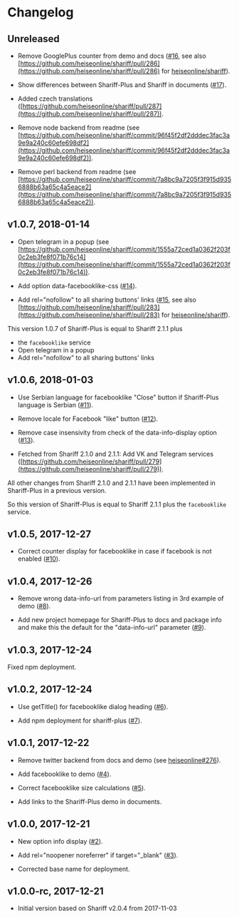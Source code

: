 # Changelog

## Unreleased

- Remove GooglePlus counter from demo and docs ([#16](https://github.com/richard67/shariff-plus/pull/16), see also [https://github.com/heiseonline/shariff/pull/286](https://github.com/heiseonline/shariff/pull/286) for [heiseonline/shariff](https://github.com/heiseonline/shariff)).

- Show differences between Shariff-Plus and Shariff in documents ([#17](https://github.com/richard67/shariff-plus/pull/17)).

- Added czech translations ([https://github.com/heiseonline/shariff/pull/287](https://github.com/heiseonline/shariff/pull/287)).

- Remove node backend from readme (see [https://github.com/heiseonline/shariff/commit/96f45f2df2dddec3fac3a9e9a240c60efe698df2](https://github.com/heiseonline/shariff/commit/96f45f2df2dddec3fac3a9e9a240c60efe698df2)).

- Remove perl backend from readme (see [https://github.com/heiseonline/shariff/commit/7a8bc9a7205f3f915d9356888b63a65c4a5eace2](https://github.com/heiseonline/shariff/commit/7a8bc9a7205f3f915d9356888b63a65c4a5eace2)).

## v1.0.7, 2018-01-14

- Open telegram in a popup (see [https://github.com/heiseonline/shariff/commit/1555a72ced1a0362f203f0c2eb3fe8f071b76c14](https://github.com/heiseonline/shariff/commit/1555a72ced1a0362f203f0c2eb3fe8f071b76c14)).

- Add option data-facebooklike-css ([#14](https://github.com/richard67/shariff-plus/pull/14)).

- Add rel="nofollow" to all sharing buttons' links ([#15](https://github.com/richard67/shariff-plus/pull/15), see also [https://github.com/heiseonline/shariff/pull/283](https://github.com/heiseonline/shariff/pull/283) for [heiseonline/shariff](https://github.com/heiseonline/shariff)).

This version 1.0.7 of Shariff-Plus is equal to Shariff 2.1.1 plus
- the `facebooklike` service
- Open telegram in a popup
- Add rel="nofollow" to all sharing buttons' links

## v1.0.6, 2018-01-03

- Use Serbian language for facebooklike "Close" button if Shariff-Plus language is Serbian ([#11](https://github.com/richard67/shariff-plus/pull/11)).

- Remove locale for Facebook "like" button ([#12](https://github.com/richard67/shariff-plus/pull/12)).

- Remove case insensivity from check of the data-info-display option ([#13](https://github.com/richard67/shariff-plus/pull/13)).

- Fetched from Shariff 2.1.0 and 2.1.1: Add VK and Telegram services ([https://github.com/heiseonline/shariff/pull/279](https://github.com/heiseonline/shariff/pull/279)).

All other changes from Shariff 2.1.0 and 2.1.1 have been implemented in Shariff-Plus in a previous version.

So this version of Shariff-Plus is equal to Shariff 2.1.1 plus the `facebooklike` service.

## v1.0.5, 2017-12-27

- Correct counter display for facebooklike in case if facebook is not enabled ([#10](https://github.com/richard67/shariff-plus/pull/10)).

## v1.0.4, 2017-12-26

- Remove wrong data-info-url from parameters listing in 3rd example of demo ([#8](https://github.com/richard67/shariff-plus/pull/8)).

- Add new project homepage for Shariff-Plus to docs and package info and make this the default for the "data-info-url" parameter ([#9](https://github.com/richard67/shariff-plus/pull/9)).

## v1.0.3, 2017-12-24

Fixed npm deployment.

## v1.0.2, 2017-12-24

- Use getTitle() for facebooklike dialog heading ([#6](https://github.com/richard67/shariff-plus/pull/6)).

- Add npm deployment for shariff-plus ([#7](https://github.com/richard67/shariff-plus/pull/7)).

## v1.0.1, 2017-12-22

- Remove twitter backend from docs and demo (see [heiseonline#276](https://github.com/heiseonline/shariff/pull/276)).

- Add facebooklike to demo ([#4](https://github.com/richard67/shariff-plus/pull/4)).

- Correct facebooklike size calculations ([#5](https://github.com/richard67/shariff-plus/pull/5)).

- Add links to the Shariff-Plus demo in documents.

## v1.0.0, 2017-12-21

- New option info display ([#2](https://github.com/richard67/shariff-plus/pull/2)).

- Add rel="noopener noreferrer" if target="_blank" ([#3](https://github.com/richard67/shariff-plus/pull/3)).

- Corrected base name for deployment.

## v1.0.0-rc, 2017-12-21

- Initial version based on Shariff v2.0.4 from 2017-11-03
